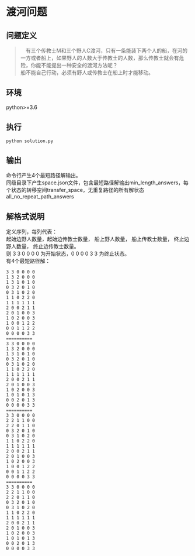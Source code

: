 # 渡河问题
## 问题定义
>　有三个传教士M和三个野人C渡河，只有一条能装下两个人的船，在河的一方或者船上，如果野人的人数大于传教士的人数，那么传教士就会有危险，你能不能提出一种安全的渡河方法呢？      
> 船不能自己行动，必须有野人或传教士在船上时才能移动。
## 环境
python>=3.6
## 执行
```
python solution.py
```
## 输出
命令行产生4个最短路径解输出。   
同级目录下产生space.json文件，包含最短路径解输出min_length_answers，每个状态的转移空间transfer_space，无重复路径的所有解状态all_no_repeat_path_answers
## 解格式说明
定义序列，每列代表：  
起始边野人数量，起始边传教士数量， 船上野人数量， 船上传教士数量， 终止边野人数量， 终止边传教士数量。   
则 3 3 0 0 0 0 为开始状态，0 0 0 0 3 3 为终止状态。   
有4个最短路径解：
```
3 3 0 0 0 0
1 3 2 0 0 0
1 3 1 0 1 0
0 3 2 0 1 0
0 3 1 0 2 0
1 1 0 2 2 0
1 1 1 1 1 1
2 0 0 2 1 1
2 0 1 0 0 3
1 0 2 0 0 3
1 0 0 1 2 2
0 0 1 1 2 2
0 0 0 0 3 3
==========
3 3 0 0 0 0
1 3 2 0 0 0
1 3 1 0 1 0
0 3 2 0 1 0
0 3 1 0 2 0
1 1 0 2 2 0
1 1 1 1 1 1
2 0 0 2 1 1
2 0 1 0 0 3
1 0 2 0 0 3
1 0 1 0 1 3
0 0 2 0 1 3
0 0 0 0 3 3
==========
3 3 0 0 0 0
2 2 1 1 0 0
2 2 0 1 1 0
0 3 2 0 1 0
0 3 1 0 2 0
1 1 0 2 2 0
1 1 1 1 1 1
2 0 0 2 1 1
2 0 1 0 0 3
1 0 2 0 0 3
1 0 0 1 2 2
0 0 1 1 2 2
0 0 0 0 3 3
==========
3 3 0 0 0 0
2 2 1 1 0 0
2 2 0 1 1 0
0 3 2 0 1 0
0 3 1 0 2 0
1 1 0 2 2 0
1 1 1 1 1 1
2 0 0 2 1 1
2 0 1 0 0 3
1 0 2 0 0 3
1 0 1 0 1 3
0 0 2 0 1 3
0 0 0 0 3 3

```